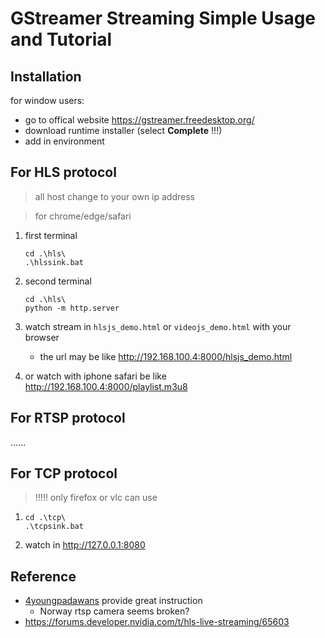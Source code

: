 # GStreamer Streaming Simple Usage and Tutorial

## Installation

for window users:

- go to offical website https://gstreamer.freedesktop.org/
- download runtime installer (select **Complete** !!!)
- add in environment

## For HLS protocol

> all host change to your own ip address

> for chrome/edge/safari

1. first terminal

   ```
   cd .\hls\
   .\hlssink.bat
   ```

2. second terminal

   ```
   cd .\hls\
   python -m http.server
   ```

3. watch stream in `hlsjs_demo.html` or `videojs_demo.html` with your browser

   - the url may be like http://192.168.100.4:8000/hlsjs_demo.html

4. or watch with iphone safari be like http://192.168.100.4:8000/playlist.m3u8

## For RTSP protocol

......

## For TCP protocol

> !!!!! only firefox or vlc can use

1.  ```
    cd .\tcp\
    .\tcpsink.bat
    ```
2.  watch in http://127.0.0.1:8080

## Reference

- [4youngpadawans](http://4youngpadawans.com/stream-live-video-to-browser-using-gstreamer/) provide great instruction
  - Norway rtsp camera seems broken?
- https://forums.developer.nvidia.com/t/hls-live-streaming/65603
